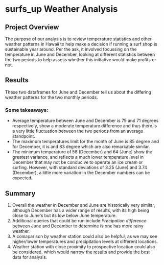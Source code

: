 # surfs_up Weather Analysis
## Project Overview
The purpose of our analysis is to review temperature statistics and other weather patterns in Hawaii to help make a decision if running a surf shop is sustainable year around. Per the ask, it involved focussing on the temperature in June and December, looking at different statistics between the two periods to help assess whether this initiative would make profits or not.

## Results
These two dataframes for June and December tell us about the differing weather patterns for the two monthly periods. 
### Some takeaways:
* Average temperature between June and December is 75 and 71 degrees respectively, show a moderate temperature difference and thus there is a very little fluctuation between the two periods from an average standpoint.
* The maximum temperatures limit for the month of June is 85 degree and for December, it is and 83 degree which are also remarkable similar.
* The minimum temperature of 56 (December) and 64 (June) show the greatest variance, and reflects a much lower temperature level in December that may not be conducive to operate an ice cream or surfing. However, with standard deviations of 3.25 (June) and 3.74 (December), a little more variation in the December numbers can be expected.

## Summary
1. Overall the weather in December and June are historically very similar, although December has a wider range of results, with its high being close to June's but its low below June temperature.
2. Additional queries that could be run include *Precipation difference* between June and December to determine is one has more rainy weather.
3. A comaparison by weather station could also be helpful, as we may see higher/lower temperatures and precipitation levels at different locations. 
4. Weather station with close proximity to prospective location could also be considered, which would narrow the results and provide the best data for analysis.
